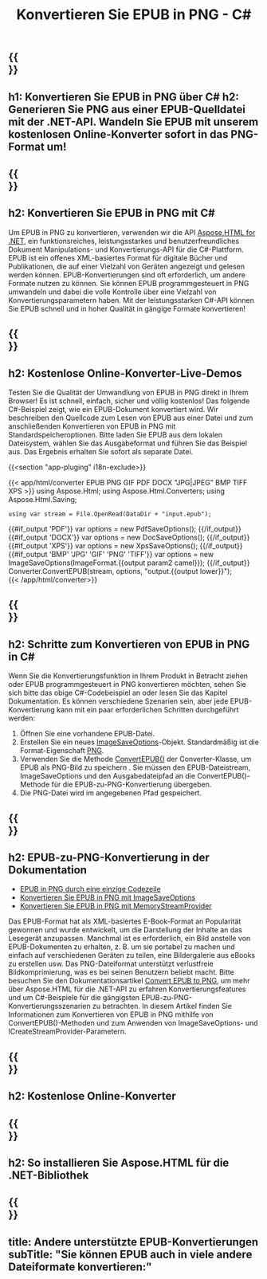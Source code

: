 ﻿---
translation: true
template: /templates/_template-conversion-child.md
title: Konvertieren Sie EPUB in PNG - C#
description: Beispielcode für die Umwandlung von EPUB in PNG C#. Verwenden Sie einfach die Konverter-API innerhalb von ASP.NET oder einer beliebigen .NET-Anwendung. Probieren Sie den Online-EPUB-zu-PNG-Konverter kostenlos aus!
url: /net/conversion/epub-to-png/
family: html
platformtag: net
feature: conversion
informat: EPUB
outformat: PNG
otherformats: PDF DOCX XPS BMP JPEG GIF TIFF
---

{{<section banner>}}
---
h1: Konvertieren Sie EPUB in PNG über C#
h2: Generieren Sie PNG aus einer EPUB-Quelldatei mit der .NET-API. Wandeln Sie EPUB mit unserem kostenlosen Online-Konverter sofort in das PNG-Format um!
---

{{<section overview>}}
---
h2: Konvertieren Sie EPUB in PNG mit C#
---

Um EPUB in PNG zu konvertieren, verwenden wir die API [Aspose.HTML for .NET](https://products.aspose.com/html/net/), ein funktionsreiches, leistungsstarkes und benutzerfreundliches Dokument Manipulations- und Konvertierungs-API für die C#-Plattform. EPUB ist ein offenes XML-basiertes Format für digitale Bücher und Publikationen, die auf einer Vielzahl von Geräten angezeigt und gelesen werden können. EPUB-Konvertierungen sind oft erforderlich, um andere Formate nutzen zu können. Sie können EPUB programmgesteuert in PNG umwandeln und dabei die volle Kontrolle über eine Vielzahl von Konvertierungsparametern haben. Mit der leistungsstarken C#-API können Sie EPUB schnell und in hoher Qualität in gängige Formate konvertieren!

{{<section demos>}}
---
h2: Kostenlose Online-Konverter-Live-Demos
---

Testen Sie die Qualität der Umwandlung von EPUB in PNG direkt in Ihrem Browser! Es ist schnell, einfach, sicher und völlig kostenlos! Das folgende C#-Beispiel zeigt, wie ein EPUB-Dokument konvertiert wird. Wir beschreiben den Quellcode zum Lesen von EPUB aus einer Datei und zum anschließenden Konvertieren von EPUB in PNG mit Standardspeicheroptionen. Bitte laden Sie EPUB aus dem lokalen Dateisystem, wählen Sie das Ausgabeformat und führen Sie das Beispiel aus. Das Ergebnis erhalten Sie sofort als separate Datei.

{{<section "app-pluging" i18n-exclude>}}

{{< app/html/converter EPUB PNG GIF PDF DOCX "JPG|JPEG" BMP TIFF XPS >}}
using Aspose.Html;
using Aspose.Html.Converters;
using Aspose.Html.Saving;

    using var stream = File.OpenRead(DataDir + "input.epub");
{{#if_output 'PDF'}}
    var options = new PdfSaveOptions();
{{/if_output}}
{{#if_output 'DOCX'}}
    var options = new DocSaveOptions();
{{/if_output}}
{{#if_output 'XPS'}}
    var options = new XpsSaveOptions();
{{/if_output}}
{{#if_output 'BMP' 'JPG' 'GIF' 'PNG' 'TIFF'}}
    var options = new ImageSaveOptions(ImageFormat.{{output param2 camel}});
{{/if_output}}
    Converter.ConvertEPUB(stream, options, "output.{{output lower}}");   
{{< /app/html/converter>}}


{{<section steps>}}
---
h2: Schritte zum Konvertieren von EPUB in PNG in C#
---

Wenn Sie die Konvertierungsfunktion in Ihrem Produkt in Betracht ziehen oder EPUB programmgesteuert in PNG konvertieren möchten, sehen Sie sich bitte das obige C#-Codebeispiel an oder lesen Sie das Kapitel Dokumentation. Es können verschiedene Szenarien sein, aber jede EPUB-Konvertierung kann mit ein paar erforderlichen Schritten durchgeführt werden:
1. Öffnen Sie eine vorhandene EPUB-Datei.
1. Erstellen Sie ein neues [ImageSaveOptions](https://apireference.aspose.com/html/net/aspose.html.saving/imagesaveoptions)-Objekt. Standardmäßig ist die Format-Eigenschaft [PNG](https://apireference.aspose.com/html/net/aspose.html.rendering.image/imageformat).
1. Verwenden Sie die Methode [ConvertEPUB()](https://apireference.aspose.com/html/net/aspose.html.converters.converter/convertepub/methods/27) der Converter-Klasse, um EPUB als PNG-Bild zu speichern . Sie müssen den EPUB-Dateistream, ImageSaveOptions und den Ausgabedateipfad an die ConvertEPUB()-Methode für die EPUB-zu-PNG-Konvertierung übergeben.
1. Die PNG-Datei wird im angegebenen Pfad gespeichert.




{{<section documentation>}}
---
h2: EPUB-zu-PNG-Konvertierung in der Dokumentation
---

  - <a href="https://docs.aspose.com/html/net/converting-between-formats/epub-to-png/#epub-to-png-by-a-single-line-of-code " target="_blank">EPUB in PNG durch eine einzige Codezeile</a>
  - <a href="https://docs.aspose.com/html/net/converting-between-formats/epub-to-png/#convert-epub-to-png-using-imagesaveoptions" target="_blank" >Konvertieren Sie EPUB in PNG mit ImageSaveOptions</a>
  - <a href="https://docs.aspose.com/html/net/converting-between-formats/epub-to-png/#output-stream-providers" target="_blank">Konvertieren Sie EPUB in PNG mit MemoryStreamProvider</a>

Das EPUB-Format hat als XML-basiertes E-Book-Format an Popularität gewonnen und wurde entwickelt, um die Darstellung der Inhalte an das Lesegerät anzupassen. Manchmal ist es erforderlich, ein Bild anstelle von EPUB-Dokumenten zu erhalten, z. B. um sie portabel zu machen und einfach auf verschiedenen Geräten zu teilen, eine Bildergalerie aus eBooks zu erstellen usw. Das PNG-Dateiformat unterstützt verlustfreie Bildkomprimierung, was es bei seinen Benutzern beliebt macht. Bitte besuchen Sie den Dokumentationsartikel [Convert EPUB to PNG](https://docs.aspose.com/html/net/converting-between-formats/epub-to-png/), um mehr über Aspose.HTML für die .NET-API zu erfahren Konvertierungsfeatures und um C#-Beispiele für die gängigsten EPUB-zu-PNG-Konvertierungsszenarien zu betrachten. In diesem Artikel finden Sie Informationen zum Konvertieren von EPUB in PNG mithilfe von ConvertEPUB()-Methoden und zum Anwenden von ImageSaveOptions- und ICreateStreamProvider-Parametern.

{{<section online-converters>}}
---
h2: Kostenlose Online-Konverter
---

{{<section get-started>}}
---
h2: So installieren Sie Aspose.HTML für die .NET-Bibliothek
---

{{<section other-conversions>}}
---
title: Andere unterstützte EPUB-Konvertierungen
subTitle: "Sie können EPUB auch in viele andere Dateiformate konvertieren:"
---